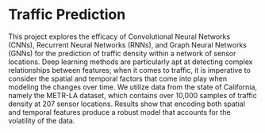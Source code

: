 # Traffic Prediction

This project explores the efficacy of Convolutional Neural Networks (CNNs), Recurrent
Neural Networks (RNNs), and Graph Neural Networks (GNNs) for the prediction of traffic density within a network of sensor locations. Deep learning methods are particularly
apt at detecting complex relationships between features; when it comes to traffic, it is imperative to consider the spatial and temporal factors that come into play when modeling
the changes over time. We utilize data from the state of California, namely
the METR-LA dataset, which contains over 10,000 samples of traffic density at 207 sensor locations. Results show that encoding both spatial and temporal features produce a robust model that accounts for the volatility of the data.
